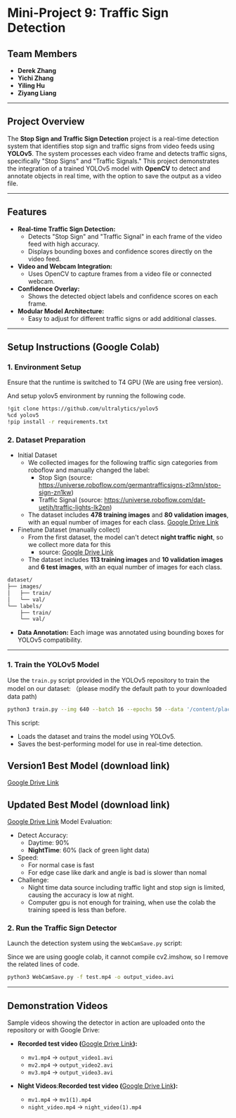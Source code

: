 # Mini-Project 9: Traffic Sign Detection

## Team Members

- **Derek Zhang**
- **Yichi Zhang**
- **Yiling Hu**
- **Ziyang Liang**

---

## Project Overview

The **Stop Sign and Traffic Sign Detection** project is a real-time detection system that identifies stop sign and traffic signs from video feeds using **YOLOv5**. The system processes each video frame and detects traffic signs, specifically "Stop Signs" and "Traffic Signals." This project demonstrates the integration of a trained YOLOv5 model with **OpenCV** to detect and annotate objects in real time, with the option to save the output as a video file.

---

## Features

- **Real-time Traffic Sign Detection:**
  - Detects "Stop Sign" and "Traffic Signal" in each frame of the video feed with high accuracy.
  - Displays bounding boxes and confidence scores directly on the video feed.
- **Video and Webcam Integration:**
  - Uses OpenCV to capture frames from a video file or connected webcam.
- **Confidence Overlay:**
  - Shows the detected object labels and confidence scores on each frame.
- **Modular Model Architecture:**
  - Easy to adjust for different traffic signs or add additional classes.

---

## Setup Instructions (Google Colab)

### 1. Environment Setup

Ensure that the runtime is switched to T4 GPU (We are using free version).

And setup yolov5 environment by running the following code.

```bash
!git clone https://github.com/ultralytics/yolov5
%cd yolov5
!pip install -r requirements.txt
```

### 2. Dataset Preparation

- Initial Dataset
  - We collected images for the following traffic sign categories from roboflow and manually changed the label:
    - Stop Sign (source: https://universe.roboflow.com/germantrafficsigns-zl3mn/stop-sign-zn1kw)
    - Traffic Signal (source: https://universe.roboflow.com/dat-uetjh/traffic-lights-lk2pn)
  - The dataset includes **478 training images** and **80 validation images**, with an equal number of images for each class. [Google Drive Link](https://drive.google.com/file/d/1BBV0IBQMYGVgzXych-46r6Pmu3uuWLtb/view?usp=sharing)
- Finetune Dataset (manually collect)
  - From the first dataset, the model can't detect **night traffic night**, so we collect more data for this
    - source: [Google Drive Link](https://drive.google.com/drive/folders/1dwD1eU915KV71vdCAyP4SNgcF4uqavj9?usp=sharing)
  - The dataset includes **113 training images** and **10 validation images** and **6 test images**, with an equal number of images for each class.

```bash
dataset/
├── images/
│   ├── train/
│   └── val/
└── labels/
    ├── train/
    └── val/
```

- **Data Annotation:** Each image was annotated using bounding boxes for YOLOv5 compatibility.

---

### 1. Train the YOLOv5 Model

Use the `train.py` script provided in the YOLOv5 repository to train the model on our dataset: （please modify the default path to your downloaded data path)

```bash
python3 train.py --img 640 --batch 16 --epochs 50 --data '/content/placeholder/data.yaml' --weights yolov5s.pt 
```
This script:

- Loads the dataset and trains the model using YOLOv5.
- Saves the best-performing model for use in real-time detection.

## Version1 Best Model (download link)
[Google Drive Link](https://drive.google.com/file/d/1BBV0IBQMYGVgzXych-46r6Pmu3uuWLtb/view?usp=sharing)

## Updated Best Model (download link)
[Google Drive Link](https://drive.google.com/file/d/1jZelWu5Ti8nAgi_RGXHweRAlaOucB5K8/view?usp=drive_link)
Model Evaluation:

- Detect Accuracy: 
  - Daytime: 90% 
  - **NightTime**: 60% (lack of green light data)
- Speed: 
  - For normal case is fast 
  - For edge case like dark and angle is bad is slower than nomal
- Challenge:
  - Night time data source including traffic light and stop sign is limited, causing the accuracy is low at night.
  - Computer gpu is not enough for training, when use the colab the training speed is less than before.

### 2. Run the Traffic Sign Detector

Launch the detection system using the `WebCamSave.py` script:

Since we are using google colab, it cannot compile cv2.imshow, so I remove the related lines of code.

```bash
python3 WebCamSave.py -f test.mp4 -o output_video.avi
```

---

## Demonstration Videos

Sample videos showing the detector in action are uploaded onto the repository or with Google Drive:

- **Recorded test video (**[Google Drive Link](https://drive.google.com/file/d/16h6gAzWkbrao9sI6SV5htQ4BfZkJP_f0/view?usp=sharing)**):**
  - `mv1.mp4` → `output_video1.avi`
  - `mv2.mp4` → `output_video2.avi`
  - `mv3.mp4` → `output_video3.avi`

- **Night Videos**:**Recorded test video (**[Google Drive Link](https://drive.google.com/drive/folders/1eZgsuifq_x8-8hUAbe8NKM1LbDlg1hna?usp=drive_link)**):**
  - `mv1.mp4` → `mv1(1).mp4`
  - `night_video.mp4` → `night_video(1).mp4`
